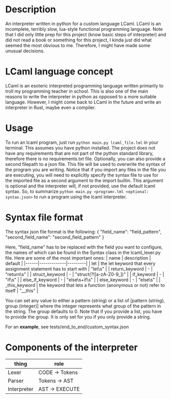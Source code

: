# Description
An interpreter written in python for a custom language LCaml.
LCaml is an incomplete, terribly slow, lua-style functional programming language.
Note that I did only little prep for this project (know basic steps of interpreter) and did not read a book or something for this project, I kinda just did what seemed the most obvious to me. Therefore, I might have made some unusual decisions.

# LCaml language concept
LCaml is an esoteric interpreted programming language written primarily to troll my programming teacher in school.
This is also one of the main reasons to write the interpreter in python as opposed to a more suitable language.
However, I might come back to LCaml in the future and write an interpreter in Rust, maybe even a compiler.

# Usage
To run an lcaml program, just run `python main.py lcaml_file.lml` in your terminal. This assumes you have python installed. The project does not have any requirements that are not part of the python standard library, therefore there is no requirements.txt file.
Optionally, you can also provide a second filepath to a json file. This file will be used to overwrite the syntax of the program you are writing. Notice that if you import any files in the file you are executing, you will need to explicitly specify the syntax file to use for the imported file as a second argument to the import builtin. This argument is optional and the interpreter will, if not provided, use the default lcaml syntax.
So, to summarize
`python main.py <program>.lml <optional: syntax.json>` to run a program using the lcaml interpreter.

# Syntax file format
The syntax json file format is the following:
{
    "field_name": "field_pattern",
    "second_field_name": "second_field_pattern"
}

Here, "field_name" has to be replaced with the field you want to configure, the names of which can be found in the Syntax class in the lcaml_lexer.py file.
Here are some of the most important ones:
| name | description | default |
|------|-------------|---------|
| let | the let keyword that every assignment statement has to start with | "let\s" |
| return_keyword | - | "return\s" |
| struct_keyword | - | "struct(?![a-zA-Z0-9_])" |
| if_keyword | - | "if\s" |
| else_if_keyword | - | "else\s+if\s" |
| else_keyword | - | "else\s" |
| _this_keyword | the keyword that lets a function (anonymous or not) refer to itself | "__this" |

You can set any value to either a pattern (string) or a list of [pattern (string), group (integer)] where the integer represents what group of the pattern in the string. The group defaults to 0.
Note that if you provide a list, you have to provide the group. It is only set for you if you only provide a string.

For an **example**, see tests/end_to_end/custom_syntax.json

# Components of the interpreter
| thing | role |
|-------|------|
| Lexer | CODE -> Tokens |
| Parser | Tokens -> AST |
| Interpreter | AST -> EXECUTE |
